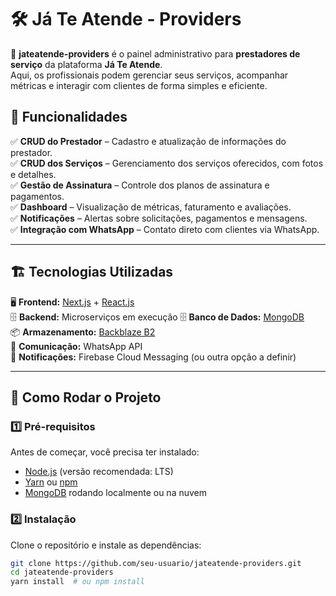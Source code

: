 # 🛠️ Já Te Atende - Providers

🚀 **jateatende-providers** é o painel administrativo para **prestadores de serviço** da plataforma **Já Te Atende**.  
Aqui, os profissionais podem gerenciar seus serviços, acompanhar métricas e interagir com clientes de forma simples e eficiente.

## 📌 Funcionalidades

✅ **CRUD do Prestador** – Cadastro e atualização de informações do prestador.  
✅ **CRUD dos Serviços** – Gerenciamento dos serviços oferecidos, com fotos e detalhes.  
✅ **Gestão de Assinatura** – Controle dos planos de assinatura e pagamentos.  
✅ **Dashboard** – Visualização de métricas, faturamento e avaliações.  
✅ **Notificações** – Alertas sobre solicitações, pagamentos e mensagens.  
✅ **Integração com WhatsApp** – Contato direto com clientes via WhatsApp.

---

## 🏗️ Tecnologias Utilizadas

🖥️ **Frontend:** [Next.js](https://nextjs.org/) + [React.js](https://react.dev/)  
🗄️ **Backend:** Microserviços em execução
🗄️ **Banco de Dados:** [MongoDB](https://www.mongodb.com/)  
📦 **Armazenamento:** [Backblaze B2](https://www.backblaze.com/b2/cloud-storage.html)  
📲 **Comunicação:** WhatsApp API  
🔔 **Notificações:** Firebase Cloud Messaging (ou outra opção a definir)

---

## 🎯 Como Rodar o Projeto

### 1️⃣ Pré-requisitos

Antes de começar, você precisa ter instalado:

- [Node.js](https://nodejs.org/) (versão recomendada: LTS)
- [Yarn](https://yarnpkg.com/) ou [npm](https://www.npmjs.com/)
- [MongoDB](https://www.mongodb.com/) rodando localmente ou na nuvem

### 2️⃣ Instalação

Clone o repositório e instale as dependências:

```bash
git clone https://github.com/seu-usuario/jateatende-providers.git
cd jateatende-providers
yarn install  # ou npm install
```

